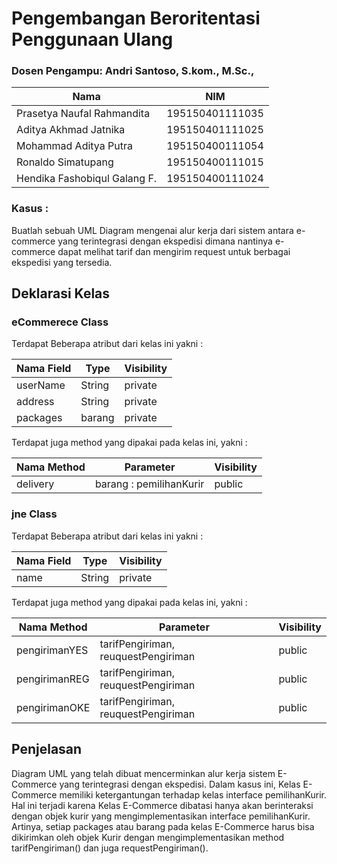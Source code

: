 # Pengembangan Beroritentasi Penggunaan Ulang

### Dosen Pengampu: Andri Santoso, S.kom., M.Sc.,

| Nama | NIM |
| --- | --- |
| Prasetya Naufal Rahmandita | 195150401111035 |
| Aditya Akhmad Jatnika | 195150401111025 |
| Mohammad Aditya Putra | 195150400111054 |
| Ronaldo Simatupang | 195150400111015 |
| Hendika Fashobiqul Galang F. | 195150400111024 |

### Kasus :
Buatlah sebuah UML Diagram mengenai alur kerja dari sistem antara e-commerce yang terintegrasi dengan ekspedisi dimana nantinya e-commerce dapat melihat tarif dan mengirim request untuk berbagai ekspedisi yang tersedia.

## Deklarasi Kelas

### eCommerece Class
Terdapat Beberapa atribut dari kelas ini yakni :

| Nama Field | Type | Visibility |
| --- | --- | -- |
| userName | String | private |
| address | String | private |
| packages | barang | private |

Terdapat juga method yang dipakai pada kelas ini, yakni :

| Nama Method | Parameter | Visibility |
| --- | --- | -- |
| delivery | barang : pemilihanKurir | public |

### jne Class
Terdapat Beberapa atribut dari kelas ini yakni :

| Nama Field | Type | Visibility |
| --- | --- | -- |
| name | String | private |

Terdapat juga method yang dipakai pada kelas ini, yakni :

| Nama Method | Parameter | Visibility |
| --- | --- | -- |
| pengirimanYES | tarifPengiriman, reuquestPengiriman | public |
| pengirimanREG | tarifPengiriman, reuquestPengiriman | public |
| pengirimanOKE | tarifPengiriman, reuquestPengiriman | public |

## Penjelasan 
Diagram UML yang telah dibuat mencerminkan alur kerja sistem E-Commerce yang terintegrasi dengan ekspedisi. Dalam kasus ini, Kelas E-Commerce memiliki ketergantungan terhadap kelas interface pemilihanKurir. Hal ini terjadi karena Kelas E-Commerce dibatasi hanya akan berinteraksi dengan objek kurir yang mengimplementasikan interface pemilihanKurir. Artinya, setiap packages atau barang pada kelas E-Commerce harus bisa dikirimkan oleh objek Kurir dengan mengimplementasikan method tarifPengiriman() dan juga requestPengiriman().

